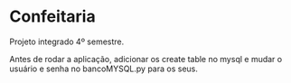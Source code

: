# Confeitaria
Projeto integrado 4º semestre.

Antes de rodar a aplicação, adicionar os create table no mysql e mudar o usuário e senha no bancoMYSQL.py para os seus.
